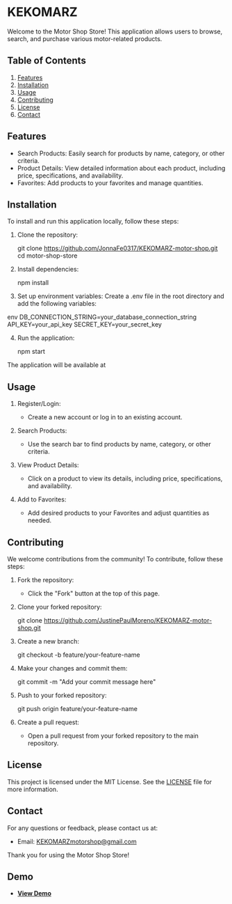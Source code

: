 # KEKOMARZ

Welcome to the Motor Shop Store! This application allows users to browse, search, and purchase various motor-related products.

## Table of Contents
1. [Features](#features)
2. [Installation](#installation)
3. [Usage](#usage)
4. [Contributing](#contributing)
5. [License](#license)
6. [Contact](#contact)

## Features
- Search Products: Easily search for products by name, category, or other criteria.
- Product Details: View detailed information about each product, including price, specifications, and availability.
- Favorites: Add products to your favorites and manage quantities.

## Installation
To install and run this application locally, follow these steps:

1. Clone the repository:
    
    git clone https://github.com/JonnaFe0317/KEKOMARZ-motor-shop.git
    cd motor-shop-store
    

2. Install dependencies:
    
    npm install
    

3. Set up environment variables:
    Create a .env file in the root directory and add the following variables:
    
env
    DB_CONNECTION_STRING=your_database_connection_string
    API_KEY=your_api_key
    SECRET_KEY=your_secret_key
    

4. Run the application:
    
    npm start
    

The application will be available at 

## Usage
1. Register/Login:
   - Create a new account or log in to an existing account.

2. Search Products:
   - Use the search bar to find products by name, category, or other criteria.

3. View Product Details:
   - Click on a product to view its details, including price, specifications, and availability.

4. Add to Favorites:
   - Add desired products to your Favorites and adjust quantities as needed.


## Contributing
We welcome contributions from the community! To contribute, follow these steps:

1. Fork the repository:
    - Click the "Fork" button at the top of this page.

2. Clone your forked repository:
    
    git clone https://github.com/JustinePaulMoreno/KEKOMARZ-motor-shop.git
    

3. Create a new branch:
    
    git checkout -b feature/your-feature-name
    

4. Make your changes and commit them:
    
    git commit -m "Add your commit message here"
    

5. Push to your forked repository:
    
    git push origin feature/your-feature-name
    

6. Create a pull request:
    - Open a pull request from your forked repository to the main repository.

## License
This project is licensed under the MIT License. See the [LICENSE](LICENSE) file for more information.

## Contact
For any questions or feedback, please contact us at:
- Email: KEKOMARZmotorshop@gmail.com

Thank you for using the Motor Shop Store!

## Demo

- **[View Demo](https://justinepaulmoreno.github.io/)**
